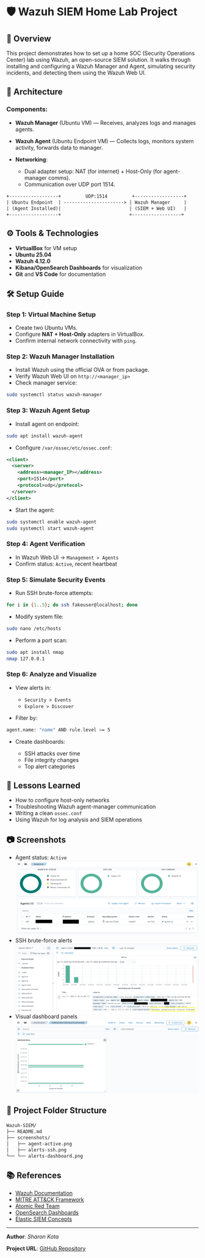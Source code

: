 # 🛡️ Wazuh SIEM Home Lab Project

## 📌 Overview

This project demonstrates how to set up a home SOC (Security Operations Center) lab using Wazuh, an open-source SIEM solution. It walks through installing and configuring a Wazuh Manager and Agent, simulating security incidents, and detecting them using the Wazuh Web UI.

## 🧱 Architecture

### Components:

* **Wazuh Manager** (Ubuntu VM) — Receives, analyzes logs and manages agents.
* **Wazuh Agent** (Ubuntu Endpoint VM) — Collects logs, monitors system activity, forwards data to manager.
* **Networking**:

  * Dual adapter setup: NAT (for internet) + Host-Only (for agent-manager comms).
  * Communication over UDP port 1514.

```
+------------------+         UDP:1514         +------------------+
| Ubuntu Endpoint  | ----------------------> | Wazuh Manager     |
| (Agent Installed)|                         | (SIEM + Web UI)   |
+------------------+                         +------------------+
```

## ⚙️ Tools & Technologies

* **VirtualBox** for VM setup
* **Ubuntu 25.04**
* **Wazuh 4.12.0**
* **Kibana/OpenSearch Dashboards** for visualization
* **Git** and **VS Code** for documentation

## 🛠️ Setup Guide

### Step 1: Virtual Machine Setup

* Create two Ubuntu VMs.
* Configure **NAT + Host-Only** adapters in VirtualBox.
* Confirm internal network connectivity with `ping`.

### Step 2: Wazuh Manager Installation

* Install Wazuh using the official OVA or from package.
* Verify Wazuh Web UI on `http://<manager_ip>`
* Check manager service:

```bash
sudo systemctl status wazuh-manager
```

### Step 3: Wazuh Agent Setup

* Install agent on endpoint:

```bash
sudo apt install wazuh-agent
```

* Configure `/var/ossec/etc/ossec.conf`:

```xml
<client>
  <server>
    <address><manager_IP></address>
    <port>1514</port>
    <protocol>udp</protocol>
  </server>
</client>
```

* Start the agent:

```bash
sudo systemctl enable wazuh-agent
sudo systemctl start wazuh-agent
```

### Step 4: Agent Verification

* In Wazuh Web UI → `Management > Agents`
* Confirm status: `Active`, recent heartbeat

### Step 5: Simulate Security Events

* Run SSH brute-force attempts:

```bash
for i in {1..5}; do ssh fakeuser@localhost; done
```

* Modify system file:

```bash
sudo nano /etc/hosts
```

* Perform a port scan:

```bash
sudo apt install nmap
nmap 127.0.0.1
```

### Step 6: Analyze and Visualize

* View alerts in:

  * `Security > Events`
  * `Explore > Discover`
* Filter by:

```bash
agent.name: "name" AND rule.level >= 5
```

* Create dashboards:

  * SSH attacks over time
  * File integrity changes
  * Top alert categories

## 🧠 Lessons Learned

* How to configure host-only networks
* Troubleshooting Wazuh agent-manager communication
* Writing a clean `ossec.conf`
* Using Wazuh for log analysis and SIEM operations

## 📷 Screenshots

* Agent status: `Active`
![Agent Active](screenshots/agent-active.png)
* SSH brute-force alerts ![Alert View](screenshots/alerts-ssh.png)
* Visual dashboard panels ![Alert Dashboard](screenshots/alerts-dashboard.png)

## 📁 Project Folder Structure

```
Wazuh-SIEM/
├── README.md
├── screenshots/
│   ├── agent-active.png
│   ├── alerts-ssh.png
└── └── alerts-dashboard.png
```

## 📚 References

* [Wazuh Documentation](https://documentation.wazuh.com/current/index.html)
* [MITRE ATT\&CK Framework](https://attack.mitre.org/)
* [Atomic Red Team](https://github.com/redcanaryco/atomic-red-team)
* [OpenSearch Dashboards](https://opensearch.org/)
* [Elastic SIEM Concepts](https://www.elastic.co/guide/en/security/current/overview.html)

---

**Author**: *Sharon Kota*

**Project URL**: [GitHub Repository](https://github.com/shaaronn/Wazuh-SIEM)

